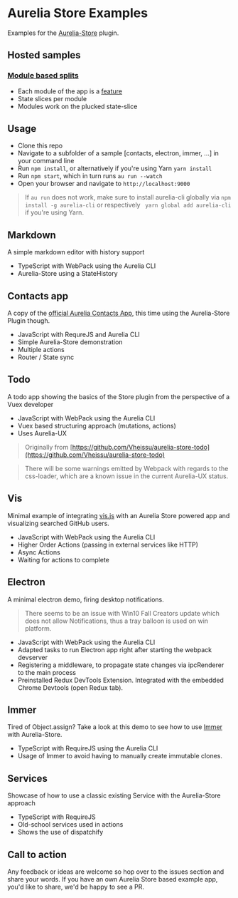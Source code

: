 # Aurelia Store Examples

Examples for the [Aurelia-Store](https://github.com/zewa666/aurelia-store) plugin.

## Hosted samples

### [Module based splits](https://stackblitz.com/edit/aurelia-typescript-y3x3ca)
 * Each module of the app is a [feature](https://aurelia.io/docs/fundamentals/app-configuration-and-startup#organizing-your-app-with-features)
 * State slices per module
 * Modules work on the plucked state-slice

## Usage
* Clone this repo
* Navigate to a subfolder of a sample [contacts, electron, immer, ...] in your command line
* Run `npm install`, or alternatively if you're using Yarn `yarn install`
* Run `npm start`, which in turn runs `au run --watch`
* Open your browser and navigate to `http://localhost:9000`

> If `au run` does not work, make sure to install aurelia-cli globally via `npm install -g aurelia-cli` or respectively ` yarn global add aurelia-cli` if you're using Yarn.

## Markdown
A simple markdown editor with history support

* TypeScript with WebPack using the Aurelia CLI
* Aurelia-Store using a StateHistory<State>

## Contacts app
A copy of the [official Aurelia Contacts App](https://github.com/aurelia/app-contacts), this time using the Aurelia-Store Plugin though.

* JavaScript with RequreJS and Aurelia CLI
* Simple Aurelia-Store demonstration
* Multiple actions
* Router / State sync

## Todo
A todo app showing the basics of the Store plugin from the perspective of a Vuex developer

* JavaScript with WebPack using the Aurelia CLI
* Vuex based structuring approach (mutations, actions)
* Uses Aurelia-UX

> Originally from [https://github.com/Vheissu/aurelia-store-todo](https://github.com/Vheissu/aurelia-store-todo)

> There will be some warnings emitted by Webpack with regards to the css-loader, which are a known issue in the current
Aurelia-UX status.

## Vis
Minimal example of integrating [vis.js](http://visjs.org/index.html) with an Aurelia Store powered app and visualizing searched GitHub users.

* JavaScript with WebPack using the Aurelia CLI
* Higher Order Actions (passing in external services like HTTP)
* Async Actions
* Waiting for actions to complete

## Electron
A minimal electron demo, firing desktop notifications.

> There seems to be an issue with Win10 Fall Creators update which does not allow Notifications, thus a tray balloon is used on win platform.

* JavaScript with WebPack using the Aurelia CLI
* Adapted tasks to run Electron app right after starting the webpack devserver
* Registering a middleware, to propagate state changes via ipcRenderer to the main process
* Preinstalled Redux DevTools Extension. Integrated with the embedded Chrome Devtools (open Redux tab).

## Immer
Tired of Object.assign? Take a look at this demo to see how to use [Immer](https://github.com/mweststrate/immer) with Aurelia-Store.

* TypeScript with RequireJS using the Aurelia CLI
* Usage of Immer to avoid having to manually create immutable clones.

## Services
Showcase of how to use a classic existing Service with the Aurelia-Store approach

* TypeScript with RequireJS
* Old-school services used in actions
* Shows the use of dispatchify

## Call to action
Any feedback or ideas are welcome so hop over to the issues section and share your words.
If you have an own Aurelia Store based example app, you'd like to share, we'd be happy to see a PR.

